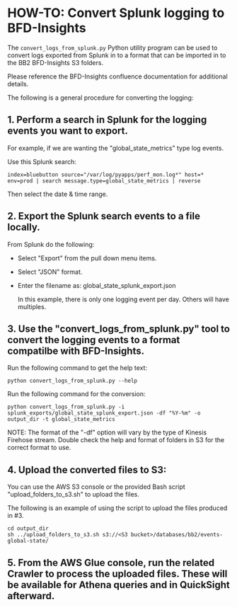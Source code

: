 # HOW-TO: Convert Splunk logging to BFD-Insights

The `convert_logs_from_splunk.py` Python utility program can be used to convert logs exported from Splunk in to a format that can be imported in to the BB2 BFD-Insights S3 folders.


Please reference the BFD-Insights confluence documentation for additional details.


The following is a general procedure for converting the logging:

## 1. Perform a search in Splunk for the logging events you want to export.

For example, if we are wanting the "global_state_metrics" type log events.

Use this Splunk search:

```
index=bluebutton source="/var/log/pyapps/perf_mon.log*" host=* env=prod | search message.type=global_state_metrics | reverse
```

Then select the date & time range.

## 2. Export the Splunk search events to a file locally.

From Splunk do the following:

* Select "Export" from the pull down menu items.
* Select "JSON" format.
* Enter the filename as:  global_state_splunk_export.json

  In this example, there is only one logging event per day. Others will have multiples.

## 3. Use the "convert_logs_from_splunk.py" tool to convert the logging events to a format compatilbe with BFD-Insights.

Run the following command to get the help text:

```
python convert_logs_from_splunk.py --help
```

Run the following command for the conversion:
```
python convert_logs_from_splunk.py -i splunk_exports/global_state_splunk_export.json -df "%Y-%m" -o output_dir -t global_state_metrics
```

NOTE:  The format of the "-df" option will vary by the type of Kinesis Firehose stream. Double check the help and format of folders in S3 for the correct format to use.

## 4. Upload the converted files to S3:

You can use the AWS S3 console or the provided Bash script "upload_folders_to_s3.sh" to upload the files.

The following is an example of using the script to upload the files produced in #3.

```
cd output_dir
sh ../upload_folders_to_s3.sh s3://<S3 bucket>/databases/bb2/events-global-state/
```

## 5. From the AWS Glue console, run the related Crawler to process the uploaded files. These will be available for Athena queries and in QuickSight afterward.
